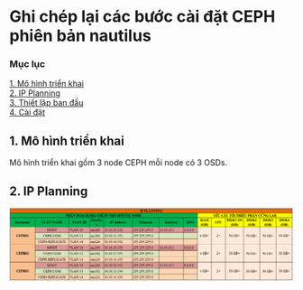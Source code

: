 # Ghi chép lại các bước cài đặt CEPH phiên bản nautilus

### Mục lục

[1. Mô hình triển khai](#mohinh)<br>
[2. IP Planning](#planning)<br>
[3. Thiết lập ban đầu](#thietlap)<br>
[4. Cài đặt](#caidat)<br>

<a name="mohinh"></a>
## 1. Mô hình triển khai

Mô hình triển khai gồm 3 node CEPH mỗi node có 3 OSDs.




<a name="planning"></a>
## 2. IP Planning

![](../images/install-ceph-nautilus/Screenshot_1538.png)